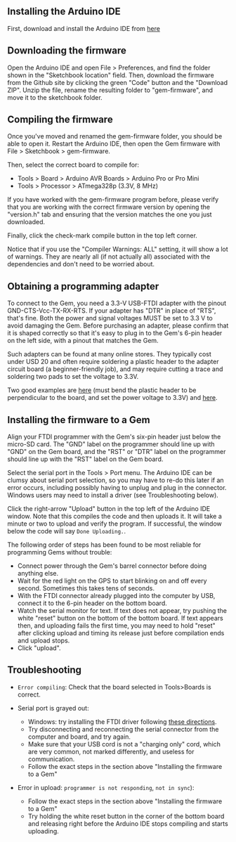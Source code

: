 ## Installing the Arduino IDE
First, download and install the Arduino IDE from [here](https://www.arduino.cc/en/software#download)

## Downloading the firmware
Open the Arduino IDE and open File > Preferences, and find the folder shown in the "Sketchbook location" field. Then, download the firmware from the Github site by clicking the green "Code" button and the "Download ZIP". Unzip the file, rename the resulting folder to "gem-firmware", and move it to the sketchbook folder. 

## Compiling the firmware
Once you've moved and renamed the gem-firmware folder, you should be able to open it. Restart the Arduino IDE, then open the Gem firmware with File > Sketchbook > gem-firmware.

Then, select the correct board to compile for:
* Tools > Board > Arduino AVR Boards > Arduino Pro or Pro Mini
* Tools > Processor > ATmega328p (3.3V, 8 MHz)

If you have worked with the gem-firmware program before, please verify that you are working with the correct firmware version by opening the "version.h" tab and ensuring that the version matches the one you just downloaded.

Finally, click the check-mark compile button in the top left corner.

Notice that if you use the "Compiler Warnings: ALL" setting, it will show a lot of warnings. They are nearly all (if not actually all) associated with the dependencies and don't need to be worried about.

## Obtaining a programming adapter
To connect to the Gem, you need a 3.3-V USB-FTDI adapter with the pinout GND-CTS-Vcc-TX-RX-RTS. If your adapter has "DTR" in place of "RTS", that's fine. Both the power and signal voltages MUST be set to 3.3 V to avoid damaging the Gem. Before purchasing an adapter, please confirm that it is shaped correctly so that it's easy to plug in to the Gem's 6-pin header on the left side, with a pinout that matches the Gem.

Such adapters can be found at many online stores. They typically cost under USD 20 and often require soldering a plastic header to the adapter circuit board (a beginner-friendly job), and may require cutting a trace and soldering two pads to set the voltage to 3.3V.

Two good examples are [here](https://www.adafruit.com/product/284) (must bend the plastic header to be perpendicular to the board, and set the power voltage to 3.3V) and [here](https://www.sparkfun.com/products/9873).

## Installing the firmware to a Gem
Align your FTDI programmer with the Gem's six-pin header just below the micro-SD card. The "GND" label on the programmer should line up with "GND" on the Gem board, and the "RST" or "DTR" label on the programmer should line up with the "RST" label on the Gem board.

Select the serial port in the Tools > Port menu. The Arduino IDE can be clumsy about serial port selection, so you may have to re-do this later if an error occurs, including possibly having to unplug and plug in the connector. Windows users may need to install a driver (see Troubleshooting below).

Click the right-arrow "Upload" button in the top left of the Arduino IDE window. Note that this compiles the code and then uploads it. It will take a minute or two to upload and verify the program. If successful, the window below the code will say ```Done Uploading.```.

The following order of steps has been found to be most reliable for programming Gems without trouble:
* Connect power through the Gem's barrel connector before doing anything else.
* Wait for the red light on the GPS to start blinking on and off every second. Sometimes this takes tens of seconds.
* With the FTDI connector already plugged into the computer by USB, connect it to the 6-pin header on the bottom board.
* Watch the serial monitor for text. If text does not appear, try pushing the white "reset" button on the bottom of the bottom board. If text appears then, and uploading fails the first time, you may need to hold "reset" after clicking upload and timing its release just before compilation ends and upload stops.
* Click "upload".

## Troubleshooting
* `Error compiling`: Check that the board selected in Tools>Boards is correct.
* Serial port is grayed out: 
  * Windows: try installing the FTDI driver following [these directions](https://learn.sparkfun.com/tutorials/how-to-install-ftdi-drivers/all). 
  * Try disconnecting and reconnecting the serial connector from the computer and board, and try again.
  * Make sure that your USB cord is not a "charging only" cord, which are very common, not marked differently, and useless for communication.
  * Follow the exact steps in the section above "Installing the firmware to a Gem"
  
* Error in upload: `programmer is not responding`, `not in sync`):
  * Follow the exact steps in the section above "Installing the firmware to a Gem"
  * Try holding the white reset button in the corner of the bottom board and releasing right before the Arduino IDE stops compiling and starts uploading.